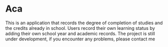 # Aca
This is an application that records the degree of completion of studies and the credits already in school. Users record their own learning status by adding their own school year and academic records. The project is still under development, if you encounter any problems, please contact me
